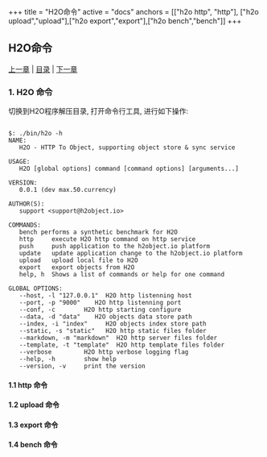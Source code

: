 +++
title = "H2O命令"
active = "docs"
anchors = [["h2o http", "http"], ["h2o upload","upload"],["h2o export","export"],["h2o bench","bench"]]
+++

H2O命令
---

[上一章](/docs/configure.md)  |  [目录](/docs/index.md)  |  [下一章](/docs/h2o.md)

### 1. H2O 命令

切换到H2O程序解压目录, 打开命令行工具, 进行如下操作:

````shell

$: ./bin/h2o -h
NAME:
   H2O - HTTP To Object, supporting object store & sync service

USAGE:
   H2O [global options] command [command options] [arguments...]

VERSION:
   0.0.1 (dev max.50.currency)

AUTHOR(S):
   support <support@h2object.io>

COMMANDS:
   bench performs a synthetic benchmark for H2O
   http     execute H2O http command on http service
   push     push application to the h2object.io platform
   update   update application change to the h2object.io platform
   upload   upload local file to H2O
   export   export objects from H2O
   help, h  Shows a list of commands or help for one command

GLOBAL OPTIONS:
   --host, -l "127.0.0.1"  H2O http listenning host
   --port, -p "9000"    H2O http listenning port
   --conf, -c        H2O http starting configure
   --data, -d "data"    H2O objects data store path
   --index, -i "index"     H2O objects index store path
   --static, -s "static"   H2O http static files folder
   --markdown, -m "markdown"  H2O http server files folder
   --template, -t "template"  H2O http template files folder
   --verbose         H2O http verbose logging flag
   --help, -h        show help
   --version, -v     print the version

````

#### 1.1 http 命令

#### 1.2 upload 命令

#### 1.3 export 命令

#### 1.4 bench 命令



